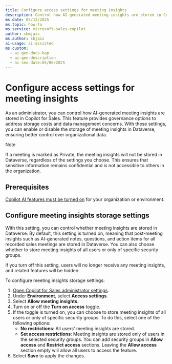 ```yaml
---
title: Configure access settings for meeting insights
description: Control how AI-generated meeting insights are stored in Copilot for Sales with customizable access settings for better data governance.
ms.date: 05/12/2025
ms.topic: how-to
ms.service: microsoft-sales-copilot
author: sbmjais
ms.author: shjais
ai-usage: ai-assisted
ms.custom:
  - ai-gen-docs-bap
  - ai-gen-description
  - ai-seo-date:05/06/2025
---
```


# Configure access settings for meeting insights

As an administrator, you can control how AI-generated meeting insights are stored in Copilot for Sales. This feature provides governance options to address storage costs and data management concerns. With these settings, you can enable or disable the storage of meeting insights in Dataverse, ensuring better control over organizational data.

> [!NOTE]
> If a meeting is marked as Private, the meeting insights will not be stored in Dataverse, regardless of the settings you choose. This ensures that sensitive information remains confidential and is not accessible to others in the organization.

## Prerequisites

[Copilot AI features must be turned on](suggested-replies.md) for your organization or environment.

## Configure meeting insights storage settings

With this setting, you can control whether meeting insights are stored in Dataverse. By default, this setting is turned on, meaning that post-meeting insights such as AI-generated notes, questions, and action items for all recorded sales meetings are stored in Dataverse. You can also choose whether to store meeting insights of all users or only of specific security groups.

If you turn off this setting, users will no longer receive any meeting insights, and related features will be hidden.

To configure meeting insights storage settings:

1. [Open Copilot for Sales administrator settings](./administrator-settings-for-viva-sales.md#access-administrator-settings).
2. Under **Environment**, select **Access settings**.
3. Select **Allow meeting insights**. 
4. Turn on or off the **Turn on access** toggle.
5. If the toggle is turned on, you can choose to store meeting insights of all users or only of specific security groups. To do this, select one of the following options:
    - **No restrictions**: All users' meeting insights are stored.
    - **Set access restrictions**: Meeting insights are stored only of users in the selected security groups. You can add security groups in **Allow access** and **Restrict access** sections. Leaving the **Allow access** section empty will allow all users to access the feature. 
6. Select **Save** to apply the changes.
